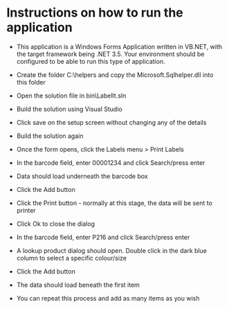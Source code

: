 # Instructions on how to run the application

- This application is a Windows Forms Application written in VB.NET, with the target framework being .NET 3.5. Your environment should be configured to be able to run this type of application.

- Create the folder C:\helpers and copy the Microsoft.Sqlhelper.dll into this folder
- Open the solution file in bin\LabelIt.sln
- Build the solution using Visual Studio
- Click save on the setup screen without changing any of the details
- Build the solution again
- Once the form opens, click the Labels menu > Print Labels
- In the barcode field, enter 00001234 and click Search/press enter
- Data should load underneath the barcode box
- Click the Add button
- Click the Print button - normally at this stage, the data will be sent to printer
- Click Ok to close the dialog
- In the barcode field, enter P216 and click Search/press enter
- A lookup product dialog should open. Double click in the dark blue column to select a specific colour/size
- Click the Add button
- The data should load beneath the first item
- You can repeat this process and add as many items as you wish
